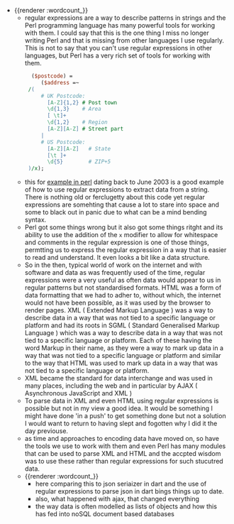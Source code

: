 - {{renderer :wordcount_}}
	- regular expressions are a way to describe patterns in strings and the Perl programming language has many powerful tools for working with them. I could say that this is the one thing I miss no longer writing Perl and that is missing from other languages I use regularly. This is not to say that you can't use regular expressions in other languages, but Perl has a very rich set of tools for working with them.
	  ```perl
	    ($postcode) =
	       ($address =~
	   /(
	       # UK Postcode:
	         [A-Z]{1,2} # Post town
	         \d{1,3}    # Area
	         [ \t]+
	         \d{1,2}    # Region
	         [A-Z][A-Z] # Street part
	       |
	       # US Postcode:
	         [A-Z][A-Z]   # State
	         [\t ]+
	         \d{5}        # ZIP+5
	   )/x);
	  ```
	- this for [example in perl](https://www.perl.com/pub/2003/06/06/regexps.html/) dating back to June 2003 is a good example of how to use regular expressions to extract data from a string. There is nothing old or ferclugetty about this code yet regular expressions are somehting that cause a lot to stare into space and some to black out in panic due to what can be a mind bending syntax.
	- Perl got some things wrong but it also got some things ritght and its ability to use the addition of the `x` modifier to allow for whitespace and comments in the regular expression is one of those things, permtting us to express the regular expression in a way that is easier to read and understand. It even looks a bit like a data structure.
	- So in the then, typical world of work on the internet and with software and data as was frequently used of the time, regular expressions were a very useful as often data would appear to us in regular patterns but not standardised formats. HTML was a form of data formatting that we had to adher to, without which, the internet would not have been possible, as it was used by the browser to render pages. XML ( Extended Markup Language ) was a way to describe data in a way that was not tied to a specific language or platform and had its roots in SGML ( Standard Generalised Markup Language ) which was a way to describe data in a way that was not tied to a specific language or platform. Each of these having the word Markup in their name, as they were a way to mark up data in a way that was not tied to a specific language or platform and similar to the way that HTML was used to mark up data in a way that was not tied to a specific language or platform.
	- XML became the standard for data interchange and was used in many places, including the web and in particular by AJAX ( Asynchronous JavaScript and XML )
	- To parse data in XML and even HTML using regular expressions is possible but not in my view a good idea. It would be something I might have done 'in a push' to get something done but not a solution I would want to return to having slept and fogotten why I did it the day previouse.
	- as time and approaches to encoding data have moved on, so have the tools we use to work with them and even Perl has many modules that can be used to parse XML and HTML and the accpted wisdom was to use these rather than regular expressions for such stucutred data.
	- {{renderer :wordcount_}}
		- here comparing this to json seriaizer in dart and the use of regular expressions to parse json in dart bings things up to date.
		- also, what happened with ajax, that changed everything
		- the way data is often modelled as lists of objects and how this has fed into noSQL document based databases
